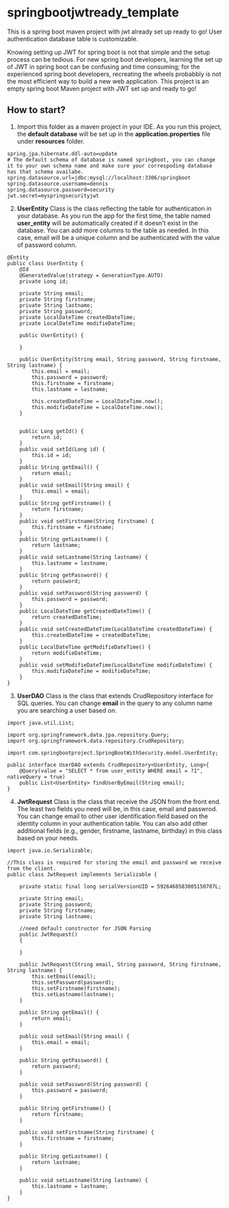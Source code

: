 # springbootjwtready_template

This is a spring boot maven project with jwt already set up ready to go! User authentication database table is customizable.

Knowing setting up JWT for spring boot is not that simple and the setup process can be tedious. For new spring boot developers, learning the set up of JWT in spring boot can be confusing and time consuming; for the experienced spring boot developers, recreating the wheels probabbly is not the most efficient way to build a new web application. This project is an empty spring boot Maven project with JWT set up and ready to go!

## How to start?
1. Import this folder as a maven project in your IDE. As you run this project, the **default database** will be set up in the **application.properties** file under **resources** folder.
```
spring.jpa.hibernate.ddl-auto=update
# The default schema of database is named springboot, you can change it to your own schema name and make sure your correspoding database has that schema availabe.
spring.datasource.url=jdbc:mysql://localhost:3306/springboot
spring.datasource.username=dennis
spring.datasource.password=security
jwt.secret=myspringsecurityjwt
```
2. **UserEntity** Class is the class reflecting the table for authentication in your database. As you run the app for the first time, the table named **user_entity** will be automatically created if it doesn't exist in the database.
You can add more columns to the table as needed. In this case, email will be a unique column and be authenticated with the value of password column.
```
@Entity
public class UserEntity {
	@Id
	@GeneratedValue(strategy = GenerationType.AUTO)
	private Long id;
	
	private String email;
	private String firstname;
	private String lastname;
	private String password;
	private LocalDateTime createdDateTime;
	private LocalDateTime modifieDateTime;
	
	public UserEntity() {
		
	}
	
	public UserEntity(String email, String password, String firstname, String lastname) {
		this.email = email;
		this.password = password;
		this.firstname = firstname;
		this.lastname = lastname;
		
		this.createdDateTime = LocalDateTime.now();
		this.modifieDateTime = LocalDateTime.now();
	}
	
	
	public Long getId() {
		return id;
	}
	public void setId(Long id) {
		this.id = id;
	}
	public String getEmail() {
		return email;
	}
	public void setEmail(String email) {
		this.email = email;
	}
	public String getFirstname() {
		return firstname;
	}
	public void setFirstname(String firstname) {
		this.firstname = firstname;
	}
	public String getLastname() {
		return lastname;
	}
	public void setLastname(String lastname) {
		this.lastname = lastname;
	}
	public String getPassword() {
		return password;
	}
	public void setPassword(String password) {
		this.password = password;
	}
	public LocalDateTime getCreatedDateTime() {
		return createdDateTime;
	}
	public void setCreatedDateTime(LocalDateTime createdDateTime) {
		this.createdDateTime = createdDateTime;
	}
	public LocalDateTime getModifieDateTime() {
		return modifieDateTime;
	}
	public void setModifieDateTime(LocalDateTime modifieDateTime) {
		this.modifieDateTime = modifieDateTime;
	}
}
```
3. **UserDAO** Class is the class that extends CrudRepository interface for SQL queries. You can change **email** in the query to any column name you are searching a user based on.
```
import java.util.List;

import org.springframework.data.jpa.repository.Query;
import org.springframework.data.repository.CrudRepository;

import com.springbootproject.SpringBootWithSecurity.model.UserEntity;

public interface UserDAO extends CrudRepository<UserEntity, Long>{
	@Query(value = "SELECT * from user_entity WHERE email = ?1", nativeQuery = true)
	public List<UserEntity> findUserByEmail(String email);
}
```
4. **JwtRequest** Class is the class that receive the JSON from the front end. The least two fields you need will be, in this case, email and passwrod. You can change email to other user identification field based on the identity column in your authentication table. You can also add other additional fields (e.g., gender, firstname, lastname, birthday) in this class based on your needs.
```
import java.io.Serializable;

//This class is required for storing the email and password we receive from the client.
public class JwtRequest implements Serializable {

	private static final long serialVersionUID = 5926468583005150707L;
	
	private String email;
	private String password;
	private String firstname;
	private String lastname;
	
	//need default constructor for JSON Parsing
	public JwtRequest()
	{
		
	}

	public JwtRequest(String email, String password, String firstname, String lastname) {
		this.setEmail(email);
		this.setPassword(password);
		this.setFirstname(firstname);
		this.setLastname(lastname);
	}

	public String getEmail() {
		return email;
	}

	public void setEmail(String email) {
		this.email = email;
	}

	public String getPassword() {
		return password;
	}

	public void setPassword(String password) {
		this.password = password;
	}

	public String getFirstname() {
		return firstname;
	}

	public void setFirstname(String firstname) {
		this.firstname = firstname;
	}

	public String getLastname() {
		return lastname;
	}

	public void setLastname(String lastname) {
		this.lastname = lastname;
	}
}
```
